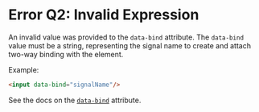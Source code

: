 # Error Q2: Invalid Expression

An invalid value was provided to the `data-bind` attribute. The `data-bind` value must be a string, representing the signal name to create and attach two-way binding with the element.

Example:

```html
<input data-bind="signalName"/>
```

See the docs on the [`data-bind`](https://data-star.dev/reference/plugins_attributes#bind) attribute.